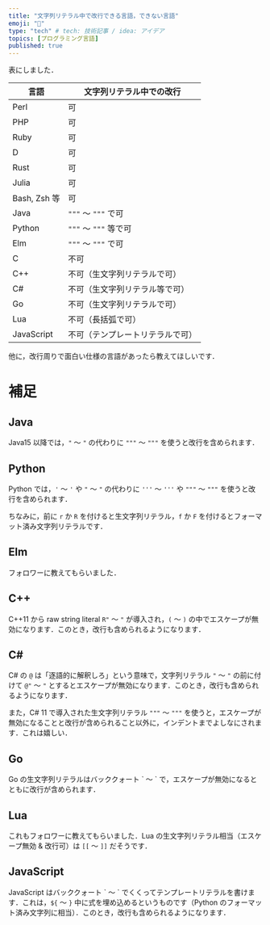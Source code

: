 ```yaml
---
title: "文字列リテラル中で改行できる言語，できない言語"
emoji: "💬"
type: "tech" # tech: 技術記事 / idea: アイデア
topics: [プログラミング言語]
published: true
---
```


表にしました．

| 言語 | 文字列リテラル中での改行 |
| -- | -- |
| Perl | 可 |
| PHP | 可 |
| Ruby | 可 |
| D | 可 |
| Rust | 可 |
| Julia | 可 |
| Bash, Zsh 等 | 可 |
| Java | `"""` 〜 `"""` で可 |
| Python | `"""` 〜 `"""` 等で可 |
| Elm | `"""` 〜 `"""` で可 |
| C | 不可 |
| C++ | 不可（生文字列リテラルで可） |
| C# | 不可（生文字列リテラル等で可） |
| Go | 不可（生文字列リテラルで可） |
| Lua | 不可（長括弧で可） |
| JavaScript | 不可（テンプレートリテラルで可） |

他に，改行周りで面白い仕様の言語があったら教えてほしいです．
# 補足
## Java
Java15 以降では，`"` 〜 `"` の代わりに `"""` 〜 `"""` を使うと改行を含められます．

## Python
Python では，`'` 〜 `'` や `"` 〜 `"` の代わりに `'''` 〜 `'''` や `"""` 〜 `"""` を使うと改行を含められます．

ちなみに，前に `r` か `R` を付けると生文字列リテラル，`f` か `F` を付けるとフォーマット済み文字列リテラルです．
## Elm
フォロワーに教えてもらいました．
## C++
C++11 から raw string literal `R"` 〜 `"` が導入され，`(` 〜 `)` の中でエスケープが無効になります．このとき，改行も含められるようになります．
## C#
C# の `@` は「逐語的に解釈しろ」という意味で，文字列リテラル `"` 〜 `"` の前に付けて `@"` 〜 `"` とするとエスケープが無効になります．このとき，改行も含められるようになります．

また，C# 11 で導入された生文字列リテラル `"""` 〜 `"""` を使うと，エスケープが無効になることと改行が含められること以外に，インデントまでよしなにされます．これは嬉しい．
## Go
Go の生文字列リテラルはバッククォート \` 〜 \` で，エスケープが無効になるとともに改行が含められます．
## Lua
これもフォロワーに教えてもらいました．Lua の生文字列リテラル相当（エスケープ無効 & 改行可）は `[[` 〜 `]]` だそうです．
## JavaScript
JavaScript はバッククォート \` 〜 \` でくくってテンプレートリテラルを書けます．これは，`${` 〜 `}` 中に式を埋め込めるというものです（Python のフォーマット済み文字列に相当）．このとき，改行も含められるようになります．